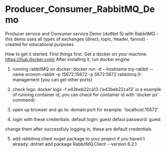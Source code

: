 # Producer_Consumer_RabbitMQ_Demo
Producer service and Consumer service Demo (dotNet 5) with RabbitMQ - this demo uses all types of exchanges (direct, topic, header, fanout) - created for educational purposes

How to get it started.
First things first. Get a docker on your machine. https://hub.docker.com/
After installing it, run docker engine.

1. running rabbitMQ on docker: docker run -d --hostname my-rabbit --name ecomm-rabbit -p 15672:15672 -p 5672:5672 rabbitmq:3-management
(you can get other ports)

2. check logs: docker logs -f e43beb22ca13
('e43beb22ca13' is a example of running container id, you can check for container id with 'docker ps' command)

3. open up browser and go to: domain:port
for example: 'localhost:15672'

4. login with these credentials:
default login: guest
defaul password: guest

change them after successfuly logging in, these are default credentials 

5. add rabbitmq.client nuget package to your project if you haven't already: dotnet add package RabbitMQ.Client --version 6.2.1

